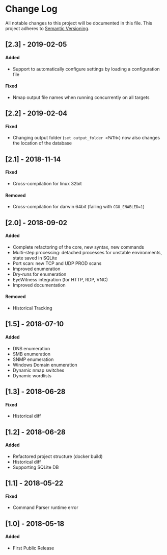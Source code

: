 # Change Log
All notable changes to this project will be documented in this file.
This project adheres to [Semantic Versioning](http://semver.org/).



## [2.3] - 2019-02-05
#### Added
- Support to automatically configure settings by loading a configuration file
#### Fixed
- Nmap output file names when running concurrently on all targets


## [2.2] - 2019-02-04
#### Fixed
- Changing output folder (`set output_folder <PATH>`) now also changes the location of the database


## [2.1] - 2018-11-14
#### Fixed
- Cross-compilation for linux 32bit
#### Removed
- Cross-compilation for darwin 64bit (failing with `CGO_ENABLED=1`)


## [2.0] - 2018-09-02
#### Added
- Complete refactoring of the core, new syntax, new commands
- Multi-step processing: detached processes for unstable environments, state saved in SQLite
- Port scan: new TCP and UDP PROD scans
- Improved enumeration
- Dry-runs for enumeration
- EyeWitness integration (for HTTP, RDP, VNC)
- Improved documentation
#### Removed
- Historical Tracking


## [1.5] - 2018-07-10
#### Added
- DNS enumeration
- SMB enumeration
- SNMP enumeration
- Windows Domain enumeration
- Dynamic nmap switches
- Dynamic wordlists


## [1.3] - 2018-06-28
#### Fixed
- Historical diff


## [1.2] - 2018-06-28
#### Added
- Refactored project structure (docker build)
- Historical diff
- Supporting SQLite DB


## [1.1] - 2018-05-22
#### Fixed
- Command Parser runtime error
 
 
## [1.0] - 2018-05-18
#### Added
- First Public Release
